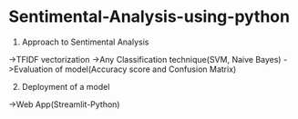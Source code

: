 # Sentimental-Analysis-using-python

1. Approach to Sentimental Analysis

  ->TFIDF vectorization
  ->Any Classification technique(SVM, Naive Bayes)
  ->Evaluation of model(Accuracy score and Confusion Matrix)
  
2. Deployment of a model

  ->Web App(Streamlit-Python)
